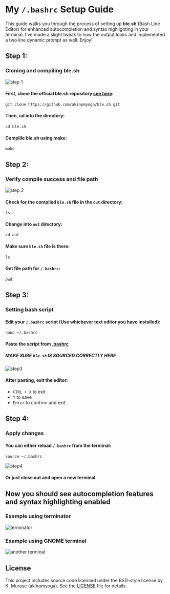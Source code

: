 # My `/.bashrc` Setup Guide

This guide walks you through the process of setting up **ble.sh** (Bash Line Editor) for enhanced autocompletion and syntax highlighting in your terminal.
I've made a slight tweak to how the output looks and implemented a two line dynamic prompt as well. Enjoy!

## Step 1:
### Cloning and compiling ble.sh

![step 1](https://github.com/user-attachments/assets/7f16375e-bd8d-41f9-aeb9-f69759a770a5)

#### First, clone the official ble.sh repository [see here](https://github.com/akinomyoga/ble.sh):
```
git clone https://github.com/akinomyoga/ble.sh.git
```

#### Then, cd into the directory:
```
cd ble.sh
```
#### Complile ble.sh using make:
```
make
```

## Step 2:
### Verify compile success and file path

![step 2](https://github.com/user-attachments/assets/c8ee1a38-6a6e-4779-b774-bc2543180a01)

#### Check for the compiled `ble.sh` file in the `out` directory:
```
ls
```
#### Change into `out` directory:
```
cd out
```
#### Make sure `ble.sh` file is there:
```
ls
```
#### Get file path for `/.bashrc`:
```
pwd
```
## Step 3:
### Setting bash script

#### Edit your `/.bashrc` script (Use whichever text editor you have installed):
```
nano ~/.bashrc
```
#### Paste the script from [.bashrc](https://github.com/dramiajr/bashrc-/blob/main/.bashrc%20script)
##### MAKE SURE `ble.sh` IS SOURCED CORRECTLY HERE 
![step3](https://github.com/user-attachments/assets/f754847e-e8a6-4aaa-b2ba-a4b19ed55717)

#### After pasting, exit the editor:
- `CTRL + X` to exit
- `Y` to save
- `Enter` to confirm and exit

## Step 4:
### Apply changes

#### You can either reload `/.bashrc` from the terminal:
```
source ~/.bashrc
```
![step4](https://github.com/user-attachments/assets/7002f586-ec5d-49de-8ce6-ee94fea12153)

#### Or just close out and open a new terminal 

## Now you should see autocompletion features and syntax highlighting enabled

### Example using terminator
![terminator](https://github.com/user-attachments/assets/61f2b007-6e62-4fef-b33a-f35797018814)

### Example using GNOME terminal
![another terminal](https://github.com/user-attachments/assets/76ab7b3c-b31a-4673-96fb-fa1859d3b9e4)

## License
This project includes source code licensed under the BSD-style license by K. Murase (akinomyoga). See the [LICENSE](./LICENSE) file for details.















